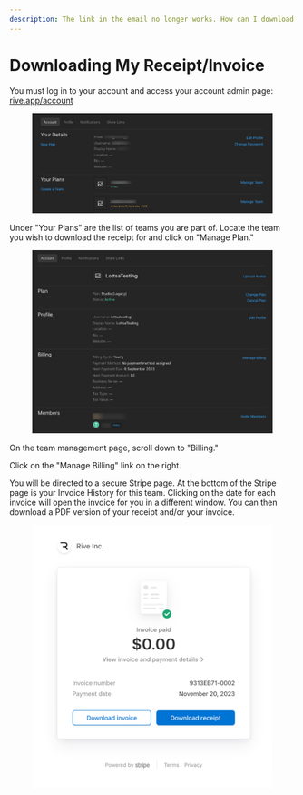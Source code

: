 ```yaml
---
description: The link in the email no longer works. How can I download my receipts?
---
```


# Downloading My Receipt/Invoice

You must log in to your account and access your account admin page: [rive.app/account](https://rive.app/account/)

<figure><img src="../../../.gitbook/assets/Rive-Account (1).png" alt=""><figcaption></figcaption></figure>

Under "Your Plans" are the list of teams you are part of. Locate the team you wish to download the receipt for and click on "Manage Plan."

<figure><img src="../../../.gitbook/assets/Rive-Manage-Team.png" alt=""><figcaption></figcaption></figure>

On the team management page, scroll down to "Billing."&#x20;

Click on the "Manage Billing" link on the right.&#x20;

You will be directed to a secure Stripe page. At the bottom of the Stripe page is your Invoice History for this team. Clicking on the date for each invoice will open the invoice for you in a different window. You can then download a PDF version of your receipt and/or your invoice.&#x20;

<figure><img src="../../../.gitbook/assets/stripeinvoicedownload.png" alt=""><figcaption></figcaption></figure>
